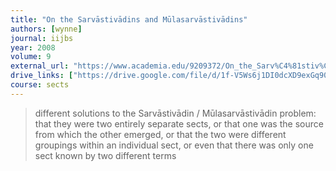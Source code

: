 ```yaml
---
title: "On the Sarvāstivādins and Mūlasarvāstivādins"
authors: [wynne]
journal: iijbs
year: 2008
volume: 9
external_url: "https://www.academia.edu/9209372/On_the_Sarv%C4%81stiv%C4%81dins_and_M%C5%ABlasarv%C4%81stiv%C4%81dins"
drive_links: ["https://drive.google.com/file/d/1f-V5Ws6j1DI0dcXD9exGq90ITrnUtQA2/view?usp=drivesdk"]
course: sects
---
```


> different solutions to the Sarvāstivādin / Mūlasarvāstivādin problem: that they were two entirely separate sects, or that one was the source from which the other emerged, or that the two were different groupings within an individual sect, or even that there was only one sect known by two different terms
